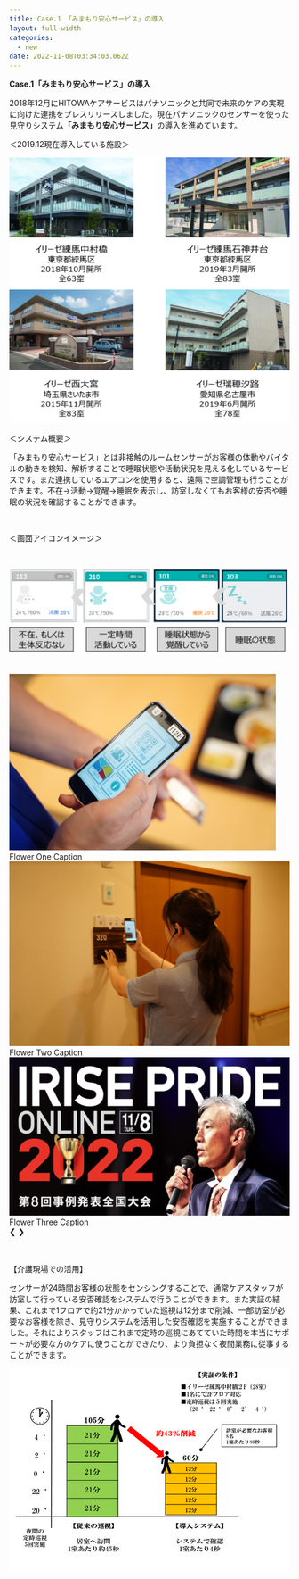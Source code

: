 ```yaml
---
title: Case.1 「みまもり安心サービス」の導入
layout: full-width
categories:
  - new
date: 2022-11-08T03:34:03.062Z
---
```

<html>

<head>
    <meta charset="UTF-8">
    <meta name="viewport" content="width=device-width, initial-scale=1.0">
    <meta http-equiv="X-UA-Compatible" content="ie=edge">
    <meta name="viewport" content="width=device-width, initial-scale=1.0">
    <link href="https://unpkg.com/tailwindcss@^2/dist/tailwind.min.css"rel="stylesheet"/>
    <script src="https://cdn.tailwindcss.com"></script>
    <script src="https://ajax.googleapis.com/ajax/libs/jquery/3.3.1/jquery.min.js"></script>
    <title>KindaCode.com</title>
</head>

<span class="text-xm font-bold text-left"><b>Case.1「みまもり安心サービス」の導入</b></span>

<span class="text-xs text-left">2018年12月にHITOWAケアサービスはパナソニックと共同で未来のケアの実現に向けた連携をプレスリリースしました。現在パナソニックのセンサーを使った見守りシステム<strong>「みまもり安心サービス」</strong>の導入を進めています。</span>

</span><span class="text-xs text-left">＜2019.12現在導入している施設＞</span>

![](/images/1574314080-1-.png)

<span class="text-xs  text-left">＜システム概要＞</span>

</span><span class="text-xs  text-black">「みまもり安心サービス」とは非接触のルームセンサーがお客様の体動やバイタルの動きを検知、解析することで睡眠状態や活動状況を見える化しているサービスです。また連携しているエアコンを使用すると、遠隔で空調管理も行うことができます。不在→活動→覚醒→睡眠を表示し、訪室しなくてもお客様の安否や睡眠の状況を確認することができます。</span>

<br>

<span class="text-xs text-left">＜画面アイコンイメージ＞</span>

<br>

![](/images/1573109674.png)

<br>

<div class="relative w-[600px] mx-auto">
        <div class="slide relative">
            <img class="w-full h-\[300px] object-cover"
                src="/images/1599540407.png">
            <div class="absolute bottom-0 w-full px-5 py-3 bg-black/40 text-center text-white">Flower One Caption</div>
        </div>
        <div class="slide relative">
            <img class="w-full h-\[300px] object-cover"
                src="/images/1599540773.png">
            <div class="absolute bottom-0 w-full px-5 py-3 bg-black/40 text-center text-white">Flower Two Caption</div>
        </div>
        <div class="slide relative">
            <img class="w-full h-\[300px] object-cover"
                src="/images/1574302761.png">
            <div class="absolute bottom-0 w-full px-5 py-3 bg-black/40 text-center text-white">Flower Three Caption
            </div>
        </div>
        <a class="absolute left-0 top-1/2 p-4 -translate-y-1/2 bg-black/30 hover:bg-black/50 text-white hover:text-amber-500 cursor-pointer"
            onclick="moveSlide(-1)">❮</a>
        <a class="absolute right-0 top-1/2 p-4 -translate-y-1/2 bg-black/30 hover:bg-black/50 text-white hover:text-amber-500 cursor-pointer"
            onclick="moveSlide(1)">❯</a>
    </div>
    <br>
    <div class="flex justify-center items-center space-x-5">
        <div class="dot w-4 h-4 rounded-full cursor-pointer" onclick="currentSlide(1)"></div>
        <div class="dot w-4 h-4 rounded-full cursor-pointer" onclick="currentSlide(2)"></div>
        <div class="dot w-4 h-4 rounded-full cursor-pointer" onclick="currentSlide(3)"></div>
    </div>
    <script>
        let slideIndex = 1;
        showSlide(slideIndex);
        function moveSlide(moveStep) {
            showSlide(slideIndex += moveStep);
        }
        function currentSlide(n) {
            showSlide(slideIndex = n);
        }
        function showSlide(n) {
            let i;
            const slides = document.getElementsByClassName("slide");
            const dots = document.getElementsByClassName('dot');
            if (n > slides.length) { slideIndex = 1 }
            if (n < 1) { slideIndex = slides.length }
         for (i = 0; i < slides.length; i++) {
                slides[i].classList.add('hidden');
            }
            for (i = 0; i < dots.length; i++) {
                dots[i].classList.remove('bg-yellow-500');
                dots[i].classList.add('bg-green-600');
            }
            slides[slideIndex - 1].classList.remove('hidden');
            dots[slideIndex - 1].classList.remove('bg-green-600');
            dots[slideIndex - 1].classList.add('bg-yellow-500');
        }
    </script>

<br>

<span class="text-xs text-left">【介護現場での活用】</span>

<span class="text-xs">センサーが24時間お客様の状態をセンシングすることで、通常ケアスタッフが訪室して行っている安否確認をシステムで行うことができます。また実証の結果、これまで1フロアで約21分かかっていた巡視は12分まで削減、一部訪室が必要なお客様を除き、見守りシステムを活用した安否確認を実施することができました。それによりスタッフはこれまで定時の巡視にあてていた時間を本当にサポートが必要な方のケアに使うことができたり、より負担なく夜間業務に従事することができます。</span>

![](/images/image-3-.png)

<link href="https://cdn.jsdelivr.net/npm/tailwindcss/dist/tailwind.min.css" rel="stylesheet"> <style>